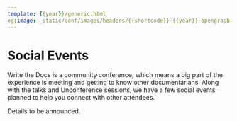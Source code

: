 ```yaml
---
template: {{year}}/generic.html
og:image: _static/conf/images/headers/{{shortcode}}-{{year}}-opengraph.jpg
---
```


# Social Events

Write the Docs is a community conference,
which means a big part of the experience is meeting and getting to know other documentarians.
Along with the talks and Unconference sessions,
we have a few social events planned to help you connect with other attendees.

Details to be announced.

